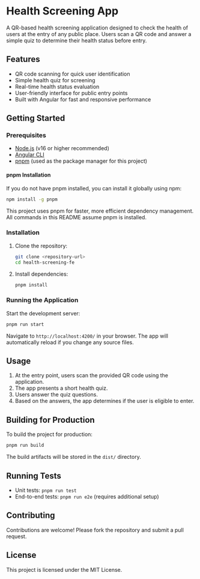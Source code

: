 # Health Screening App

A QR-based health screening application designed to check the health of users at the entry of any public place. Users scan a QR code and answer a simple quiz to determine their health status before entry.

## Features
- QR code scanning for quick user identification
- Simple health quiz for screening
- Real-time health status evaluation
- User-friendly interface for public entry points
- Built with Angular for fast and responsive performance

## Getting Started

### Prerequisites
- [Node.js](https://nodejs.org/) (v16 or higher recommended)
- [Angular CLI](https://angular.io/cli)
- [pnpm](https://pnpm.io/) (used as the package manager for this project)

#### pnpm Installation
If you do not have pnpm installed, you can install it globally using npm:
```bash
npm install -g pnpm
```

This project uses pnpm for faster, more efficient dependency management. All commands in this README assume pnpm is installed.

### Installation
1. Clone the repository:
   ```bash
   git clone <repository-url>
   cd health-screening-fe
   ```
2. Install dependencies:
   ```bash
   pnpm install
   ```

### Running the Application
Start the development server:
```bash
pnpm run start
```
Navigate to `http://localhost:4200/` in your browser. The app will automatically reload if you change any source files.

## Usage
1. At the entry point, users scan the provided QR code using the application.
2. The app presents a short health quiz.
3. Users answer the quiz questions.
4. Based on the answers, the app determines if the user is eligible to enter.

## Building for Production
To build the project for production:
```bash
pnpm run build
```
The build artifacts will be stored in the `dist/` directory.

## Running Tests
- Unit tests: `pnpm run test`
- End-to-end tests: `pnpm run e2e` (requires additional setup)

## Contributing
Contributions are welcome! Please fork the repository and submit a pull request.

## License
This project is licensed under the MIT License.
